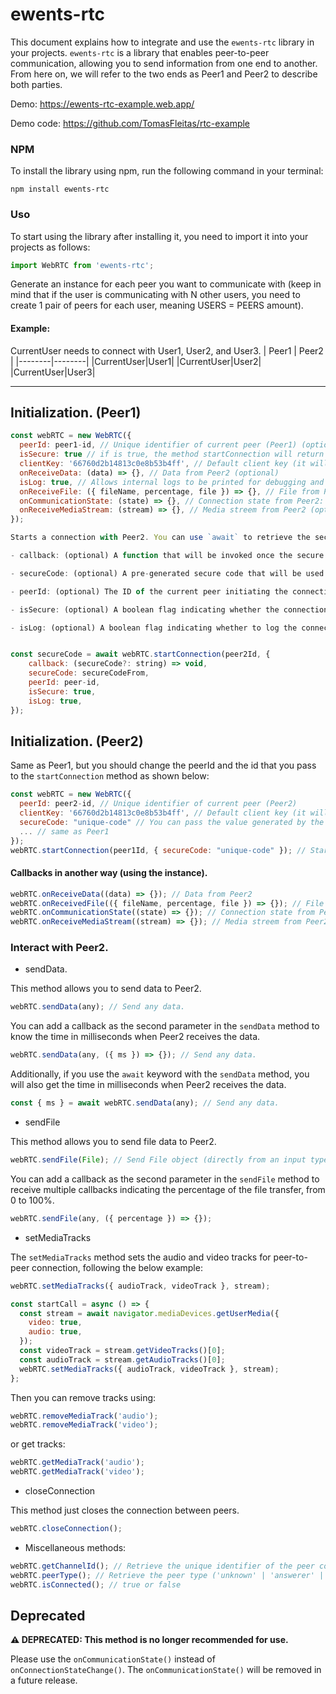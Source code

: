# ewents-rtc

This document explains how to integrate and use the `ewents-rtc` library in your projects. `ewents-rtc` is a library that enables peer-to-peer communication, allowing you to send information from one end to another. From here on, we will refer to the two ends as Peer1 and Peer2 to describe both parties.

Demo:
https://ewents-rtc-example.web.app/

Demo code:
https://github.com/TomasFleitas/rtc-example

### NPM

To install the library using npm, run the following command in your terminal:

```batch
npm install ewents-rtc
```

### Uso

To start using the library after installing it, you need to import it into your projects as follows:

```javascript
import WebRTC from 'ewents-rtc';
```

Generate an instance for each peer you want to communicate with (keep in mind that if the user is communicating with N other users, you need to create 1 pair of peers for each user, meaning USERS = PEERS amount).

#### Example:

CurrentUser needs to connect with User1, User2, and User3.
| Peer1 | Peer2 |
|--------|--------|
|CurrentUser|User1|
|CurrentUser|User2|
|CurrentUser|User3|

---

## Initialization. (Peer1)

```javascript
const webRTC = new WebRTC({
  peerId: peer1-id, // Unique identifier of current peer (Peer1) (optional)
  isSecure: true // if is true, the method startConnection will return a unique secure code to connect with the other peer (optional)
  clientKey: '66760d2b14813c0e8b53b4ff', // Default client key (it will be deleted in the future). (Mandatory)
  onReceiveData: (data) => {}, // Data from Peer2 (optional)
  isLog: true, // Allows internal logs to be printed for debugging and monitoring. (optional)
  onReceiveFile: ({ fileName, percentage, file }) => {}, // File from Peer2 (optional)
  onCommunicationState: (state) => {}, // Connection state from Peer2: can be 'none' (no connection), 'connecting' (waiting to connect), 'weak' (text only, no file or video), or 'full' (allows text, file, and video). (optional)
  onReceiveMediaStream: (stream) => {}, // Media streem from Peer2 (optional)
});

Starts a connection with Peer2. You can use `await` to retrieve the secure code if `isSecure` is set to `true` or you can pass a callback function as part of the `opts` object. The `opts` object allows you to configure various connection options, including:

- callback: (optional) A function that will be invoked once the secure code is generated, if `isSecure` is true. The function should accept a single argument `secureCode`.

- secureCode: (optional) A pre-generated secure code that will be used during the connection setup, if `isSecure` is true.

- peerId: (optional) The ID of the current peer initiating the connection.

- isSecure: (optional) A boolean flag indicating whether the connection should be secured with a secure code. When `true`, the secure code will be generated and returned.

- isLog: (optional) A boolean flag indicating whether to log the connection process for debugging purposes.


const secureCode = await webRTC.startConnection(peer2Id, {
    callback: (secureCode?: string) => void,
    secureCode: secureCodeFrom,
    peerId: peer-id,
    isSecure: true,
    isLog: true,
});
```

## Initialization. (Peer2)

Same as Peer1, but you should change the peerId and the id that you pass to the `startConnection` method as shown below:

```javascript
const webRTC = new WebRTC({
  peerId: peer2-id, // Unique identifier of current peer (Peer2)
  clientKey: '66760d2b14813c0e8b53b4ff', // Default client key (it will be deleted in the future).
  secureCode: "unique-code" // You can pass the value generated by the other peer either in the constructor or as an optional second parameter in the startConnection method.
  ... // same as Peer1
});
webRTC.startConnection(peer1Id, { secureCode: "unique-code" }); // Start connection with Peer1, optionally passing a secure code for validation.

```

#### Callbacks in another way (using the instance).

```javascript
webRTC.onReceiveData((data) => {}); // Data from Peer2
webRTC.onReceivedFile(({ fileName, percentage, file }) => {}); // File from Peer2
webRTC.onCommunicationState((state) => {}); // Connection state from Peer2: can be 'none' (no connection), 'connecting' (waiting to connect), 'weak' (text only, no file or video), or 'full' (allows text, file, and video).
webRTC.onReceiveMediaStream((stream) => {}); // Media streem from Peer2
```

### Interact with Peer2.

- sendData.

This method allows you to send data to Peer2.

```javascript
webRTC.sendData(any); // Send any data.
```

You can add a callback as the second parameter in the `sendData` method to know the time in milliseconds when Peer2 receives the data.

```javascript
webRTC.sendData(any, ({ ms }) => {}); // Send any data.
```

Additionally, if you use the `await` keyword with the `sendData` method, you will also get the time in milliseconds when Peer2 receives the data.

```javascript
const { ms } = await webRTC.sendData(any); // Send any data.
```

- sendFile

This method allows you to send file data to Peer2.

```javascript
webRTC.sendFile(File); // Send File object (directly from an input type="file")
```

You can add a callback as the second parameter in the `sendFile` method to receive multiple callbacks indicating the percentage of the file transfer, from 0 to 100%.

```javascript
webRTC.sendFile(any, ({ percentage }) => {});
```

- setMediaTracks

The `setMediaTracks` method sets the audio and video tracks for peer-to-peer connection, following the below example:

```javascript
webRTC.setMediaTracks({ audioTrack, videoTrack }, stream);
```

```javascript
const startCall = async () => {
  const stream = await navigator.mediaDevices.getUserMedia({
    video: true,
    audio: true,
  });
  const videoTrack = stream.getVideoTracks()[0];
  const audioTrack = stream.getAudioTracks()[0];
  webRTC.setMediaTracks({ audioTrack, videoTrack }, stream);
};
```

Then you can remove tracks using:

```javascript
webRTC.removeMediaTrack('audio');
webRTC.removeMediaTrack('video');
```

or get tracks:

```javascript
webRTC.getMediaTrack('audio');
webRTC.getMediaTrack('video');
```

- closeConnection

This method just closes the connection between peers.

```javascript
webRTC.closeConnection();
```

- Miscellaneous methods:

```javascript
webRTC.getChannelId(); // Retrieve the unique identifier of the peer connection
webRTC.peerType(); // Retrieve the peer type ('unknown' | 'answerer' | 'offerer')
webRTC.isConnected(); // true or false
```

## Deprecated

**⚠️ DEPRECATED: This method is no longer recommended for use.**

Please use the `onCommunicationState()` instead of `onConnectionStateChange()`. The `onCommunicationState()` will be removed in a future release.
